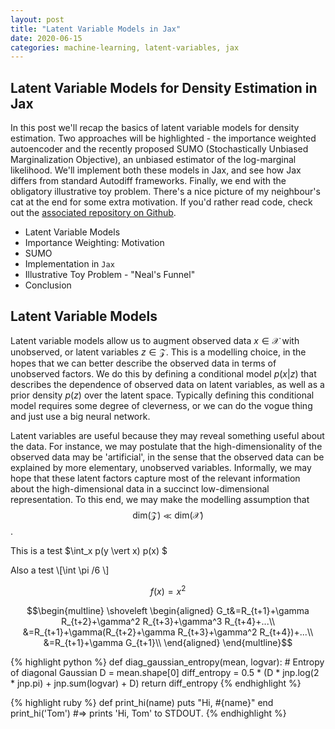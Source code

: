 ```yaml
---
layout: post
title: "Latent Variable Models in Jax"
date: 2020-06-15
categories: machine-learning, latent-variables, jax
---
```


## Latent Variable Models for Density Estimation in Jax
In this post we'll recap the basics of latent variable models for density estimation. Two approaches will be highlighted - the importance weighted autoencoder and the recently proposed SUMO (Stochastically Unbiased Marginalization Objective), an unbiased estimator of the log-marginal likelihood. We'll implement both these models in Jax, and see how Jax differs from standard Autodiff frameworks. Finally, we end with the obligatory illustrative toy problem. There's a nice picture of my neighbour's cat at the end for some extra motivation. If you'd rather read code, check out the [associated repository on Github](https://github.com/justin-tan/density_estimation_jax). 

- Latent Variable Models
- Importance Weighting: Motivation
- SUMO
- Implementation in `Jax`
- Illustrative Toy Problem - "Neal's Funnel"
- Conclusion

## Latent Variable Models

Latent variable models allow us to augment observed data $x \in \mathcal{X}$ with unobserved, or latent variables $z \in \mathcal{Z}$. This is a modelling choice, in the hopes that we can better describe the observed data in terms of unobserved factors. We do this by defining a conditional model $p(x \vert z)$ that describes the dependence of observed data on latent variables, as well as a prior density $p(z)$ over the latent space. Typically defining this conditional model requires some degree of cleverness, or we can do the vogue thing and just use a big neural network.

Latent variables are useful because they may reveal something useful about the data. For instance, we may postulate that the high-dimensionality of the observed data may be 'artificial', in the sense that the observed data can be explained by more elementary, unobserved variables. Informally, we may hope that these latent factors capture most of the relevant information about the high-dimensional data in a succinct low-dimensional representation. To this end, we may make the modelling assumption that $$\text{dim}\left(\mathcal{Z}\right) \ll \text{dim}\left(\mathcal{X}\right)$$.

This is a test $\int_x p(y \vert x) p(x) $

Also a test \\[\int \pi /6 \\]

$$ f(x) = x^2 $$

$$\begin{multline}
\shoveleft
\begin{aligned}
G_t&=R_{t+1}+\gamma R_{t+2}+\gamma^2 R_{t+3}+\gamma^3 R_{t+4}+...\\
&=R_{t+1}+\gamma(R_{t+2}+\gamma R_{t+3}+\gamma^2 R_{t+4})+...\\
&=R_{t+1}+\gamma G_{t+1}\\
\end{aligned}
\end{multline}$$

{% highlight python %}
def diag_gaussian_entropy(mean, logvar):
    # Entropy of diagonal Gaussian
    D = mean.shape[0]
    diff_entropy = 0.5 * (D * jnp.log(2 * jnp.pi) + jnp.sum(logvar) + D)
    return diff_entropy
{% endhighlight %}


{% highlight ruby %}
def print_hi(name)
  puts "Hi, #{name}"
end
print_hi('Tom')
#=> prints 'Hi, Tom' to STDOUT.
{% endhighlight %}


